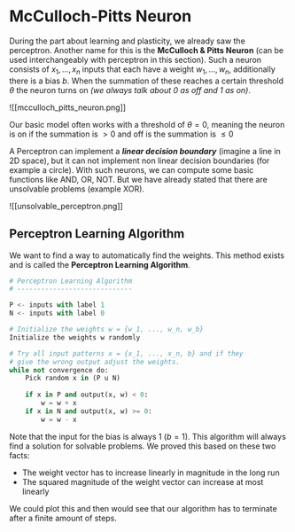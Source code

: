# McCulloch-Pitts Neuron
During the part about learning and plasticity, we already saw the perceptron. Another name for this is the **McCulloch & Pitts Neuron** (can be used interchangeably with perceptron in this section). Such a neuron consists of $x_1, ..., x_n$ inputs that each have a weight $w_1, ..., w_n$, additionally there is a bias $b$. When the summation of these reaches a certain threshold $\theta$ the neuron turns on *(we always talk about 0 as off and 1 as on)*. 

![[mcculloch_pitts_neuron.png]]

Our basic model often works with a threshold of $\theta = 0$, meaning the neuron is on if the summation is $> 0$ and off is the summation is $\leq 0$ 

A Perceptron can implement a ***linear decision boundary*** (imagine a line in 2D space), but it can not implement non linear decision boundaries (for example a circle). With such neurons, we can compute some basic functions like AND, OR, NOT. But we have already stated that there are unsolvable problems (example XOR).

![[unsolvable_perceptron.png]]

## Perceptron Learning Algorithm
We want to find a way to automatically find the weights. This method exists and is called the **Perceptron Learning Algorithm**.

```python
# Perceptron Learning Algorithm
# -----------------------------

P <- inputs with label 1
N <- inputs with label 0

# Initialize the weights w = {w_1, ..., w_n, w_b}
Initialize the weights w randomly 

# Try all input patterns x = {x_1, ..., x_n, b} and if they 
# give the wrong output adjust the weights.
while not convergence do:
	Pick random x in (P u N)
	
	if x in P and output(x, w) < 0:
		w = w + x
	if x in N and output(x, w) >= 0:
		w = w - x
```

Note that the input for the bias is always 1 ($b=1$). This algorithm will always find a solution for solvable problems. We proved this based on these two facts:
- The weight vector has to increase linearly in magnitude in the long run
- The squared magnitude of the weight vector can increase at most linearly

We could plot this and then would see that our algorithm has to terminate after a finite amount of steps.